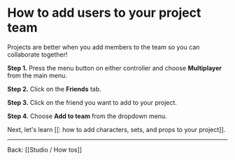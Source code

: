# How to add users to your project team

Projects are better when you add members to the team so you can collaborate together!

**Step 1.** Press the menu button on either controller and choose **Multiplayer** from the main menu.

**Step 2.** Click on the **Friends** tab.

**Step 3.** Click on the friend you want to add to your project.

**Step 4.** Choose **Add to team** from the dropdown menu.

Next, let's learn [[: how to add characters, sets, and props to your project]].

---

Back: [[Studio / How tos]]
